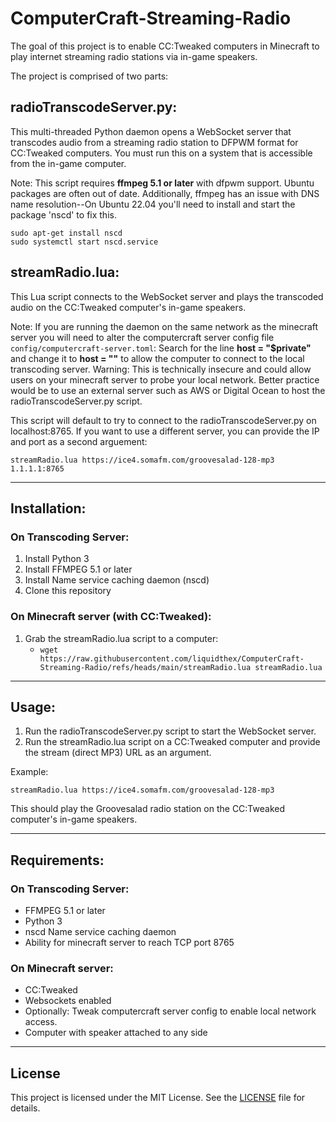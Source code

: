 # ComputerCraft-Streaming-Radio

The goal of this project is to enable CC:Tweaked computers in Minecraft to play internet streaming radio stations via in-game speakers.

The project is comprised of two parts:

## **radioTranscodeServer.py**:

This multi-threaded Python daemon opens a WebSocket server that transcodes audio from a streaming radio station to DFPWM format for CC:Tweaked computers.
You must run this on a system that is accessible from the in-game computer.

Note: This script requires **ffmpeg 5.1 or later** with dfpwm support. Ubuntu packages are often out of date.
Additionally, ffmpeg has an issue with DNS name resolution--On Ubuntu 22.04 you'll need to install and start the package 'nscd' to fix this.
```
sudo apt-get install nscd
sudo systemctl start nscd.service
```

## **streamRadio.lua**:

This Lua script connects to the WebSocket server and plays the transcoded audio on the CC:Tweaked computer's in-game speakers.

Note: If you are running the daemon on the same network as the minecraft server you will need to alter the computercraft server config file `config/computercraft-server.toml`:
Search for the line **host = "$private"** and change it to **host = ""** to allow the computer to connect to the local transcoding server.
Warning: This is technically insecure and could allow users on your minecraft server to probe your local network. Better practice would be to use an external server such as AWS or Digital Ocean to host the radioTranscodeServer.py script.

This script will default to try to connect to the radioTranscodeServer.py on localhost:8765. If you want to use a different server, you can provide the IP and port as a second arguement:
```
streamRadio.lua https://ice4.somafm.com/groovesalad-128-mp3 1.1.1.1:8765
```

---

## Installation:

### On Transcoding Server:
1. Install Python 3
2. Install FFMPEG 5.1 or later
3. Install Name service caching daemon (nscd)
4. Clone this repository

### On Minecraft server (with CC:Tweaked):
1. Grab the streamRadio.lua script to a computer:
    - ```wget https://raw.githubusercontent.com/liquidthex/ComputerCraft-Streaming-Radio/refs/heads/main/streamRadio.lua streamRadio.lua```

---

## Usage:

1. Run the radioTranscodeServer.py script to start the WebSocket server.
2. Run the streamRadio.lua script on a CC:Tweaked computer and provide the stream (direct MP3) URL as an argument.

Example:
```
streamRadio.lua https://ice4.somafm.com/groovesalad-128-mp3
```

This should play the Groovesalad radio station on the CC:Tweaked computer's in-game speakers.

---

## Requirements:

### On Transcoding Server:
- FFMPEG 5.1 or later
- Python 3
- nscd Name service caching daemon
- Ability for minecraft server to reach TCP port 8765
### On Minecraft server:
- CC:Tweaked
- Websockets enabled
- Optionally: Tweak computercraft server config to enable local network access.
- Computer with speaker attached to any side

---

## License

This project is licensed under the MIT License. See the [LICENSE](./LICENSE) file for details.
